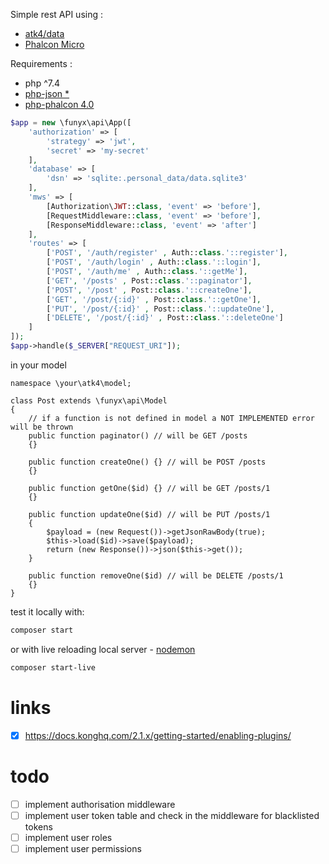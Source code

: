 Simple rest API using :
* [atk4/data](https://github.com/atk4/data)
* [Phalcon Micro](https://docs.phalcon.io/4.0/en/application-micro)

Requirements : 
* php ^7.4
* [php-json *](https://pecl.php.net/package/json)
* [php-phalcon 4.0](https://pecl.php.net/package/phalcon)


```php
$app = new \funyx\api\App([
	'authorization' => [
		'strategy' => 'jwt',
		'secret' => 'my-secret'
	],
	'database' => [
		'dsn' => 'sqlite:.personal_data/data.sqlite3'
	],
	'mws' => [
		[Authorization\JWT::class, 'event' => 'before'],
		[RequestMiddleware::class, 'event' => 'before'],
		[ResponseMiddleware::class, 'event' => 'after']
	],
	'routes' => [
		['POST', '/auth/register' , Auth::class.'::register'],
		['POST', '/auth/login' , Auth::class.'::login'],
		['POST', '/auth/me' , Auth::class.'::getMe'],
		['GET', '/posts' , Post::class.'::paginator'],
		['POST', '/post' , Post::class.'::createOne'],
		['GET', '/post/{:id}' , Post::class.'::getOne'],
		['PUT', '/post/{:id}' , Post::class.'::updateOne'],
		['DELETE', '/post/{:id}' , Post::class.'::deleteOne']
	]
]);
$app->handle($_SERVER["REQUEST_URI"]);
```
in your model
```
namespace \your\atk4\model;

class Post extends \funyx\api\Model
{
    // if a function is not defined in model a NOT IMPLEMENTED error will be thrown
    public function paginator() // will be GET /posts
    {}

    public function createOne() {} // will be POST /posts
    {}

    public function getOne($id) {} // will be GET /posts/1
    {}

    public function updateOne($id) // will be PUT /posts/1
    {
        $payload = (new Request())->getJsonRawBody(true);
        $this->load($id)->save($payload);
        return (new Response())->json($this->get());
    }
    
    public function removeOne($id) // will be DELETE /posts/1
    {}
}
```

test it locally with:
```bash
composer start
```
or with live reloading local server - [nodemon](https://nodemon.io/)
```bash
composer start-live
```

# links
- [x] https://docs.konghq.com/2.1.x/getting-started/enabling-plugins/

# todo 
- [ ] implement authorisation middleware
- [ ] implement user token table and check in the middleware for blacklisted tokens
- [ ] implement user roles
- [ ] implement user permissions
